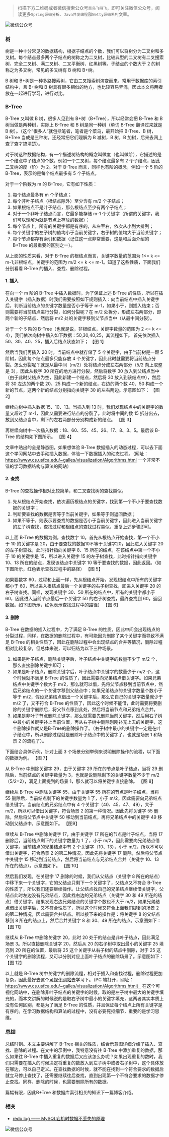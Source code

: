 > 扫描下方二维码或者微信搜索公众号`菜鸟飞呀飞`，即可关注微信公众号，阅读更多`Spring源码分析`、`Java并发编程`和`Netty源码系列`文章。

![微信公众号](https://user-gold-cdn.xitu.io/2019/11/25/16e9e8ae4b7faf0e?w=258&h=258&f=jpeg&s=27144)

### 树

树是一种十分常见的数据结构，根据子结点的个数，我们可以将树分为二叉树和多叉树。每个结点最多两个子结点的树称之为二叉树，比较典型的二叉树有二叉搜索树、完全二叉树、满二叉树、二叉平衡树、红黑树等。子结点的个数大于 2 的树称之为多叉树，常见的多叉树有 B 树和 B+树。

B 树和 B+树是一种多路搜索树，它由二叉搜索树演变而来，常用于数据库的索引结构中，且 B+树和 B 树具有很多相似的地方，也比较容易弄混，因此本文将两者放在一起进行学习，进行对比。

### B-Tree

B-Tree 又叫做 B 树，很多人见到有 B+树（B+Tree），所以经常会把 B-Tree 和 B 树当做是两种树，实际上 B-Tree 和 B 树是同一种树（单词 B-Tree 翻译过来就是 B 树）。（这个”很多人“就包括笔者，笔者是个菜鸟，最开始把 B-Tree、B 树，B+Tree 当成是三种树，还经常把它们理解为 B 减树，B 树，B 加树，后来去网上查了查才搞清楚）。

对于树这种数据结构，有一个描述树结构的概念叫做度（也叫做阶），它描述的是一个结点中子结点的个数，例如一个二叉树，每个结点最多有 2 个子结点，因此二叉树的度（阶）为 2。对于 B-Tree 而言，同样也有阶的概念，例如一个 5 阶的 B-Tree，表示的是每个结点最多有 5 个子结点。

对于一个阶数为 m 的 B-Tree，它有如下性质：

1. 每个结点最多有 m 个子结点；
2. 每个非叶子结点（根结点除外）至少含有 m/2 个子结点；
3. 如果根结点不是叶子结点，那么根结点至少有两个子结点；
4. 对于一个非叶子结点而言，它最多能存储 m-1 个关键字（所谓的关键字，我们可以理解为就是节点上存放的数据）；
5. 每个节点上，所有的关键字都是有序的，从左至右，依次从小到大排列；
6. 每个关键字的左子树的值均小于当前关键字，右子树的值均大于当前关键字；
7. 每个节点都存有索引和数据（记住这一点非常重要，这是和后面介绍的 B+Tree 的最重要的区别之一）。

从上面的性质来看，对于 B-Tree 的根结点而言，关键字数量的范围为 1<= k <= m-1;非根结点，关键字的范围为 m/2 <= k <= m-1。知道了这些性质，下面我们分别看看 B-Tree 的插入、查找、删除过程。

#### 1. 插入

在向一个 m 阶的 B-Tree 中插入数据时，为了保证上述 B-Tree 的性质，所以在插入关键字（插入数据）时我们需要按照如下规则插入：向当前结点中插入关键字后，判断当前结点的关键字数量是否小于等于 m-1，如果小于，则插入结束；否则需要将当前结点进行分裂，如何分裂呢？在 m/2 处拆分，形成左右两部分，即两个新的子结点，然后将 m/2 处的关键字移到父节点当中（从最中间分裂）。

对于一个 5 阶的 B-Tree（也就是说，非根结点，关键字数量的范围为 2 <= k <= 4），我们依次向树中插入如下数据：50,30,40,25，其流程如下。
首先依次插入 50、30、40、25，插入后结点状态如下；
【图 1】

然后当我们再插入 20 时，当前结点中就存储了 5 个关键字，由于当前树是一颗 5 阶树，因此每个结点最多只能存放 4 个关键字，因此此时就需要将当前结点分裂。怎么分裂呢？就是从最中间（m/2）处将结点分成左右两部分（5/2 向上取整是 3），因此从数字 30 所在的地方进行分裂，然后将数字 30 放入到父结点当中（由于此时父结点为空，因此新建一个结点，然后将 30 放入到该结点中），然后将 30 左边的两个数 20、25 构成一个新的结点，右边的两个数 40、50 构成一个新的节点，这两个新的结点分别指向关键字 30 的左右两边。示意图如下：
【图 2】

继续向树中插入数据 15、10、13。当插入到 13 时，我们发现结点中的关键字的数量又超过了 m-1，因此又需要进行结点的分裂了。此时将中间的数 15 拆分出去，放到父结点当中，剩下的左右两部分分别构成新的结点。
【图 3】

再继续向树中一次插入数据：18、60、55、45、26、17、8、3、5。最后该 B-Tree 的结构如下图所示。
【图 4】

文章中贴出的全是静态图，如果想体验 B-Tree 数据插入的动态过程，可以去下面这个学习网站中去手动插入数据，体验一下数据插入的动态过程。（网址：https://www.cs.usfca.edu/~galles/visualization/Algorithms.html 一个非常不错的学习数据结构与算法的网站）

#### 2. 查找

B-Tree 的查找操作相对比较简单，和二叉查找树的查找类似。

1. 先从根结点开始查找，依次遍历根结点的关键字，找到第一个不小于要查找数据的关键字；
2. 判断要查找的数据是否等于当前关键字，如果等于则返回数据；
3. 如果不等于，则表示要查找的数据是否小于当前关键字，因此进入当前关键字的左子树查找，查找过程和根结点的查找过程类似，重复上述步骤即可。

以上面 B-Tree 的数据为例，查找数字 10。首先从根结点开始查找，第一个不小于 10 的关键字是 20，由于要查找的数据10不等于关键字20，因此进入关键字 20 的左子树查找，此时指针指向关键字 8、15 所在的结点，在该结点中第一个不小于 10 的关键字是 15，所以进入关键字 15 的左子树查找，此时指针指向关键字 10、13 所在的结点，发现该结点中关键字 10 等于要查找的数据，因此返回。（如下图所示，红色表示查找过程中的路径）
【图 5】

如果要数字 60，过程和上面一样，先从根结点开始，发现根结点中所有的关键字都小于 60，所以进入根结点最后一个关键字的右子树查找，即进入关键字 20 的右子树查找。同样，发现关键字 30、50 所在的结点中，所有的关键字都小于 60，因此进入当前节点最后一个关键字 50 的右子树查找，最终查找到 60，返回数据。如下图所示，红色表示查找过程中的路径）
【图 6】

#### 3. 删除

B-Tree 在数据的插入过程中，为了满足 B-Tree 的性质，因此中间会出现结点的分裂过程，同样，在数据的删除过程中，有可能因为删除了某个关键字而导致不满足 B-Tree 的相关性质了，因此在删除过程中会出现结点的合并等情况，删除过程相对比较复杂，但总体来说，可以归结为以下三种场景。

1. 如果是叶子结点，删除关键字后，叶子结点中关键字的数量不少于 m/2 个，那么直接删除关键字即可；
2. 如果是叶子结点，删除关键字后，叶子结点中关键字的数量少于 m/2 个，这个时候就不满足 B-Tree 的性质了，因此需要向兄弟结点借关键字。如果兄弟结点中关键字个数大于 m/2，那么就可以借，先将父节点移到当前节点中，然后兄弟结点的一个关键字移到父结点中；如果兄弟结点的关键字数量个数小于等于 m/2，假设兄弟结点借出一个关键字后，那么它自己的关键字数量就少于 m/2 了，又不符合 B-Tree 的性质了，因此这个时候不能借，此时需要将要删除的关键字删除后，将父节点移到此处，然后将当前节点和兄弟结点合并。
3. 如果是非叶子节点删除关键字，那么就需要先删除当前关键字，然后用右子树中最小的关键字补上当前位置，再从右子树中删除刚刚补充上去的关键字，这个删除操作就又是B-Tree的删除操作了。（右子树中最小的关键字一定是在叶子结点中，所以删除过程就是删除叶子结点中的关键字了，也就是场景 1 和场景 2 的流程了）。
   
下面结合具体示例，针对上面 3 个场景分别举例来说明删除操作的流程，以下面的数据为例。
   【图 7】

从 B-Tree 中删除关键字 29，由于关键字 29 所在的节点是叶子结点，当将 29 删除后，当前结点的关键字数量为 3，也就是说删除剩下的关键字数量不少于 m/2（5/2=2），满足上面提到的场景 1，那么就可以将关键字直接删除。
【图 8】

继续从 B-Tree 中删除关键字 55，由于关键字 55 所在的节点是叶子结点，当将 55 删除后，当前结点剩下的关键字数量为 1 了，小于 m/2，因此需要向兄弟结点借关键字。当前结点的兄弟结点中有 4 个关键字（40、45、47、49），大于 m/2，所以可以借出关键字，符合场景 2 的第一种情况。因此先将关键字 55 删除，然后将父节点中关键字 50 移动到当前结点，再将兄弟结点中的关键字 49 移动到父结点中，示意图如下。
【图9】

继续从 B-Tree 中删除关键字 17，由于关键字 17 所在的节点是叶子结点，当将 17 删除后，当前结点剩下的关键字数量为 1 了，小于 m/2，因此需要向兄弟结点借关键字。当前结点的兄弟结点中有 2 个关键字（10、13），小于 m/2，所以不可以借出关键字，符合场景 2 的第二种情况。因此先将关键字 17 删除，然后将父节点中关键字 15 移动到当前结点，然后将当前结点与兄弟结点合并（关键字 10、13 所在的结点）。示意图如下。
【图 10】

然后我们发现，在关键字 17 删除的时候，我们从父结点（关键字 8 所在的结点）中移下来一个关键字，它的父结点只剩下一个关键字了，父结点又不符合 B-Tree 的性质了，所以我们还要继续操作。让父结点找自己的兄弟结点继续借关键字，父结点此时左边没有兄弟结点，因此找右边的兄弟结点（关键字 30 和 49 所在的结点）借关键字。结果发现右边兄弟结点的关键字个数也不大于 m/2，如果兄弟结点借出关键字后，又不符合性质了，所以这个时候又符合上面我们提到的场景 2 的第二种情况，因此需要合并结点。所以接下来的操作是：将关键字 8 的父结点移到 8 所在的结点上，然后合并关键字 8 和 30、49 所在的结点。示意图如下：
【图 11】

继续从 B-Tree 中删除关键字 20，此时 20 处于的结点是非叶子结点，因此满足场景 3。所以直接删除关键字 20，然后从 20 的右子树中取出最小的关键字 25 填充到 20 所在的位置，最后将 25 这个关键字从右子树的结点中删除，对于 25 这个关键字的删除流程，又可以分别对应上面叶子结点的删除场景了。示意图如下：
【图 12】

以上就是 B-Tree 树中关键字的删除流程，相对于插入和查找过程，删除过程更加复杂，因此最好去这个[可视化网站](https://www.cs.usfca.edu/~galles/visualization/Algorithms.html)去学习下。（PC 端打开，网址：https://www.cs.usfca.edu/~galles/visualization/Algorithms.html）
在这个可视化网站中，在删除非叶子结点的关键字的时候，取的是左子树中最大的关键字填充的，而本文讲解的时候说的是取右子树中最小的关键字填充，这两者其实本质上没有任何区别，都是为了满足 B-Tree 的性质，并且保证每个结点上所有关键字是有序的。在学习数据结构和算法的过程中，没有必要死抠细节，重要的是学习思维。

### 总结

总结时刻。本文主要讲解了 B-Tree 相关的性质，结合示意图详细介绍了插入、查找、删除的过程。在文中的示例中，我特意没有往 B-Tree 中添加重复的数据，那么如果往 B-Tree 中插入重复的数据后又应该怎么办呢？如果出现重复的数时，我们只需要在插入的时候决定将重复的数放入到左子树中或者右子树中，这个具体放在哪边，可以自己定义。在查找数据的时候，就不能在找到一个符合要求的数据后就立马停止查找了，还需要继续往后查找，直到出现第一个不符合要求的数据才停止查找。同样，删除的时候，也需要删除所有的数据。

篇幅有限，因此B+Tree 和数据库索引相关的知识下一篇博客介绍。

### 相关
* [redo log —— MySQL宕机时数据不丢失的原理](https://mp.weixin.qq.com/s/0m8E7ha8xWOqd-fQu0AqgQ)

![微信公众号](https://user-gold-cdn.xitu.io/2019/11/25/16e9e8ae4b7faf0e?w=258&h=258&f=jpeg&s=27144)
